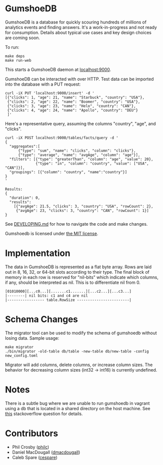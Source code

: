 GumshoeDB
=========

GumshoeDB is a database for quickly scouring hundreds of millions of analytics events and finding
answers. It's a work-in-progress and not ready for consumption. Details about typical use cases and key design
choices are coming soon.

To run:

    make deps
    make run-web

This starts a GumshoeDB daemon at [localhost:9000](http://localhost:9000).

GumshoeDB can be interacted with over HTTP. Test data can be imported into the database with a PUT request:

    curl -iX PUT 'localhost:9000/insert' -d '
    [{"clicks": 1, "age": 21, "name": "Starbuck", "country": "USA"},
     {"clicks": 2, "age": 22, "name": "Boomer", "country": "USA"},
     {"clicks": 3, "age": 23, "name": "Helo", "country": "CAN"},
     {"clicks": 4, "age": 24, "name": "Apollo", "country": "DEU"}
     ]'

Here's a representative query, assuming the columns "country", "age", and "clicks".

    curl -iX POST localhost:9000/tables/facts/query -d '
    {
      "aggregates":[
          {"type": "sum", "name": "clicks", "column": "clicks"},
          {"type": "average", "name": "avgAge", "column": "age"}],
      "filters": [{"type": "greaterThan", "column": "age", "value": 20},
                  {"type": "in", "column": "country", "value": ["USA", "CAN"]}],
      "groupings": [{"column": "country", "name":"country"}]
    }
    '

    Results:
    {
      "duration": 0,
      "results":
        [{"avgAge": 21.5, "clicks": 3, "country": "USA", "rowCount": 2},
         {"avgAge": 23, "clicks": 3, "country": "CAN", "rowCount": 1}]
    }

See [DEVELOPING.md](https://github.com/philc/gumshoedb/blob/master/DEVELOPING.md) for how to navigate the code
and make changes.

Gumshoedb is licensed under [the MIT license](http://www.opensource.org/licenses/mit-license.php).

Implementation
==============

The data in GumshoeDB is represented as a flat byte array. Rows are laid out in 8, 16, 32, or 64-bit slots
according to their type. The final block of memory in each row is reserved for "nil-bits" which indicate
which columns, if any, should be interpreted as nil. This is to differentiate nil from 0.

    [01010000][...c0...][.......c1.......][...c2...][...c3...]
    |--------| nil bits: c1 and c4 are nil
    |----------------- table.RowSize ------------------------|

Schema Changes
==============

The migrator tool can be used to modify the schema of gumshoedb without losing data. Sample usage:

    make migrator
    ./bin/migrator -old-table db/table -new-table db/new-table -config new_config.toml

Migrator will add columns, delete columns, or increase column sizes. The behavior for decreasing column sizes
(int32 -> int16) is currently undefined.

Notes
=====

There is a subtle bug where we are unable to run gumshoedb in vagrant using a db that is located in a shared
directory on the host machine. See [this][1] stackoverflow question for details.

[1]: http://stackoverflow.com/questions/18420473/invalid-argument-for-read-write-mmap

Contributors
============
* Phil Crosby ([philc](https://github.com/philc))
* Daniel MacDougall ([dmacdougall](https://github.com/dmacdougall))
* Caleb Spare ([cespare](https://github.com/cespare))
